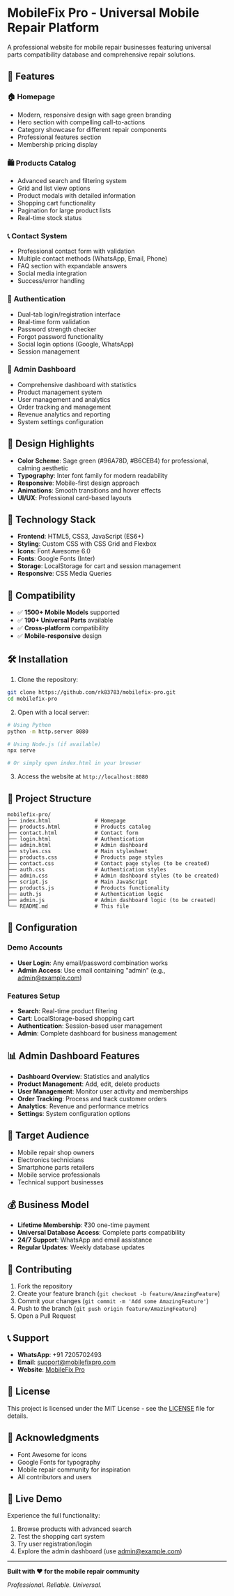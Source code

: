 # MobileFix Pro - Universal Mobile Repair Platform

A professional website for mobile repair businesses featuring universal parts compatibility database and comprehensive repair solutions.

## 🌟 Features

### 🏠 **Homepage**
- Modern, responsive design with sage green branding
- Hero section with compelling call-to-actions
- Category showcase for different repair components
- Professional features section
- Membership pricing display

### 🛍️ **Products Catalog**
- Advanced search and filtering system
- Grid and list view options
- Product modals with detailed information
- Shopping cart functionality
- Pagination for large product lists
- Real-time stock status

### 📞 **Contact System**
- Professional contact form with validation
- Multiple contact methods (WhatsApp, Email, Phone)
- FAQ section with expandable answers
- Social media integration
- Success/error handling

### 🔐 **Authentication**
- Dual-tab login/registration interface
- Real-time form validation
- Password strength checker
- Forgot password functionality
- Social login options (Google, WhatsApp)
- Session management

### 🏢 **Admin Dashboard**
- Comprehensive dashboard with statistics
- Product management system
- User management and analytics
- Order tracking and management
- Revenue analytics and reporting
- System settings configuration

## 🎨 **Design Highlights**

- **Color Scheme**: Sage green (#96A78D, #B6CEB4) for professional, calming aesthetic
- **Typography**: Inter font family for modern readability
- **Responsive**: Mobile-first design approach
- **Animations**: Smooth transitions and hover effects
- **UI/UX**: Professional card-based layouts

## 🚀 **Technology Stack**

- **Frontend**: HTML5, CSS3, JavaScript (ES6+)
- **Styling**: Custom CSS with CSS Grid and Flexbox
- **Icons**: Font Awesome 6.0
- **Fonts**: Google Fonts (Inter)
- **Storage**: LocalStorage for cart and session management
- **Responsive**: CSS Media Queries

## 📱 **Compatibility**

- ✅ **1500+ Mobile Models** supported
- ✅ **190+ Universal Parts** available
- ✅ **Cross-platform** compatibility
- ✅ **Mobile-responsive** design

## 🛠️ **Installation**

1. Clone the repository:
```bash
git clone https://github.com/rk83783/mobilefix-pro.git
cd mobilefix-pro
```

2. Open with a local server:
```bash
# Using Python
python -m http.server 8080

# Using Node.js (if available)
npx serve

# Or simply open index.html in your browser
```

3. Access the website at `http://localhost:8080`

## 📁 **Project Structure**

```
mobilefix-pro/
├── index.html              # Homepage
├── products.html           # Products catalog
├── contact.html            # Contact form
├── login.html              # Authentication
├── admin.html              # Admin dashboard
├── styles.css              # Main stylesheet
├── products.css            # Products page styles
├── contact.css             # Contact page styles (to be created)
├── auth.css                # Authentication styles
├── admin.css               # Admin dashboard styles (to be created)
├── script.js               # Main JavaScript
├── products.js             # Products functionality
├── auth.js                 # Authentication logic
├── admin.js                # Admin dashboard logic (to be created)
└── README.md               # This file
```

## 🔧 **Configuration**

### **Demo Accounts**
- **User Login**: Any email/password combination works
- **Admin Access**: Use email containing "admin" (e.g., admin@example.com)

### **Features Setup**
- **Search**: Real-time product filtering
- **Cart**: LocalStorage-based shopping cart
- **Authentication**: Session-based user management
- **Admin**: Complete dashboard for business management

## 📊 **Admin Dashboard Features**

- **Dashboard Overview**: Statistics and analytics
- **Product Management**: Add, edit, delete products
- **User Management**: Monitor user activity and memberships
- **Order Tracking**: Process and track customer orders
- **Analytics**: Revenue and performance metrics
- **Settings**: System configuration options

## 🎯 **Target Audience**

- Mobile repair shop owners
- Electronics technicians
- Smartphone parts retailers
- Mobile service professionals
- Technical support businesses

## 💰 **Business Model**

- **Lifetime Membership**: ₹30 one-time payment
- **Universal Database Access**: Complete parts compatibility
- **24/7 Support**: WhatsApp and email assistance
- **Regular Updates**: Weekly database updates

## 🤝 **Contributing**

1. Fork the repository
2. Create your feature branch (`git checkout -b feature/AmazingFeature`)
3. Commit your changes (`git commit -m 'Add some AmazingFeature'`)
4. Push to the branch (`git push origin feature/AmazingFeature`)
5. Open a Pull Request

## 📞 **Support**

- **WhatsApp**: +91 7205702493
- **Email**: support@mobilefixpro.com
- **Website**: [MobileFix Pro](https://github.com/rk83783/mobilefix-pro)

## 📄 **License**

This project is licensed under the MIT License - see the [LICENSE](LICENSE) file for details.

## 🙏 **Acknowledgments**

- Font Awesome for icons
- Google Fonts for typography
- Mobile repair community for inspiration
- All contributors and users

## 🚀 **Live Demo**

Experience the full functionality:
1. Browse products with advanced search
2. Test the shopping cart system
3. Try user registration/login
4. Explore the admin dashboard (use admin@example.com)

---

**Built with ❤️ for the mobile repair community**

*Professional. Reliable. Universal.*